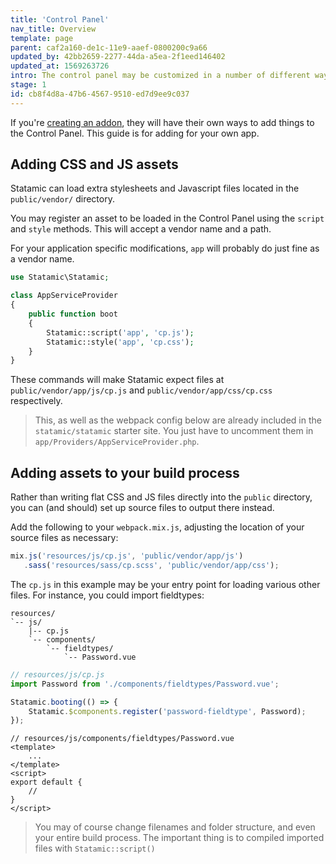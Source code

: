 ```yaml
---
title: 'Control Panel'
nav_title: Overview
template: page
parent: caf2a160-de1c-11e9-aaef-0800200c9a66
updated_by: 42bb2659-2277-44da-a5ea-2f1eed146402
updated_at: 1569263726
intro: The control panel may be customized in a number of different ways. You may add new fieldtypes, widgets, a stylesheet, or maybe you just want to add some arbitrary Javascript.
stage: 1
id: cb8f4d8a-47b6-4567-9510-ed7d9ee9c037
---
```


If you're [creating an addon](/extending/addons), they will have their own ways to add things to the Control Panel. This guide is for adding for your own app.

## Adding CSS and JS assets

Statamic can load extra stylesheets and Javascript files located in the `public/vendor/` directory.

You may register an asset to be loaded in the Control Panel using the `script` and `style` methods. This will accept a vendor name and a path.

For your application specific modifications, `app` will probably do just fine as a vendor name.

``` php
use Statamic\Statamic;

class AppServiceProvider
{
    public function boot
    {
        Statamic::script('app', 'cp.js');
        Statamic::style('app', 'cp.css');
    }
}
```

These commands will make Statamic expect files at `public/vendor/app/js/cp.js` and `public/vendor/app/css/cp.css` respectively.

> This, as well as the webpack config below are already included in the `statamic/statamic` starter site. You just have to uncomment them in `app/Providers/AppServiceProvider.php`.

## Adding assets to your build process

Rather than writing flat CSS and JS files directly into the `public` directory, you can (and should) set up source files to output there instead.

Add the following to your `webpack.mix.js`, adjusting the location of your source files as necessary:

``` js
mix.js('resources/js/cp.js', 'public/vendor/app/js')
   .sass('resources/sass/cp.scss', 'public/vendor/app/css');
```

The `cp.js` in this example may be your entry point for loading various other files. For instance, you could import fieldtypes:

``` files
resources/
`-- js/
    |-- cp.js
    `-- components/
        `-- fieldtypes/
            `-- Password.vue
```

``` js
// resources/js/cp.js
import Password from './components/fieldtypes/Password.vue';

Statamic.booting(() => {
    Statamic.$components.register('password-fieldtype', Password);
});
```

``` vue
// resources/js/components/fieldtypes/Password.vue
<template>
    ...
</template>
<script>
export default {
    //
}
</script>
```

> You may of course change filenames and folder structure, and even your entire build process. The important thing is to compiled imported files with `Statamic::script()`
